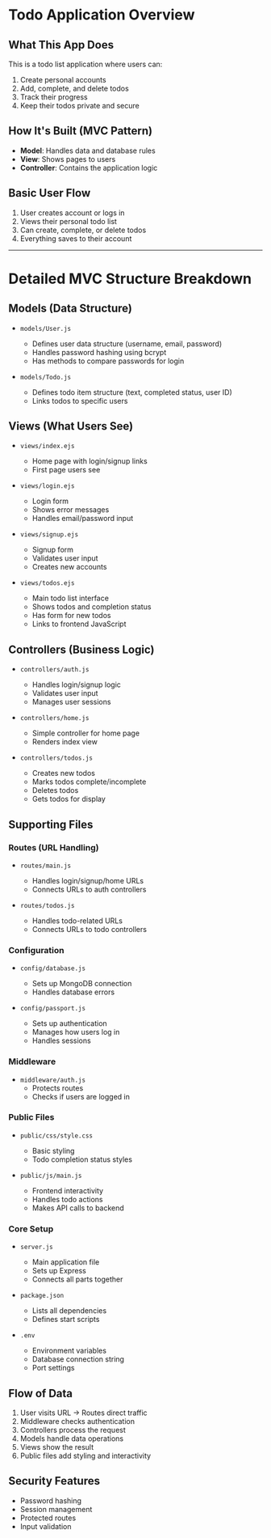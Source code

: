 # Todo Application Overview

## What This App Does

This is a todo list application where users can:

1. Create personal accounts
2. Add, complete, and delete todos
3. Track their progress
4. Keep their todos private and secure

## How It's Built (MVC Pattern)

- **Model**: Handles data and database rules
- **View**: Shows pages to users
- **Controller**: Contains the application logic

## Basic User Flow

1. User creates account or logs in
2. Views their personal todo list
3. Can create, complete, or delete todos
4. Everything saves to their account

---

# Detailed MVC Structure Breakdown

## Models (Data Structure)

- `models/User.js`

  - Defines user data structure (username, email, password)
  - Handles password hashing using bcrypt
  - Has methods to compare passwords for login

- `models/Todo.js`
  - Defines todo item structure (text, completed status, user ID)
  - Links todos to specific users

## Views (What Users See)

- `views/index.ejs`

  - Home page with login/signup links
  - First page users see

- `views/login.ejs`

  - Login form
  - Shows error messages
  - Handles email/password input

- `views/signup.ejs`

  - Signup form
  - Validates user input
  - Creates new accounts

- `views/todos.ejs`
  - Main todo list interface
  - Shows todos and completion status
  - Has form for new todos
  - Links to frontend JavaScript

## Controllers (Business Logic)

- `controllers/auth.js`

  - Handles login/signup logic
  - Validates user input
  - Manages user sessions

- `controllers/home.js`

  - Simple controller for home page
  - Renders index view

- `controllers/todos.js`
  - Creates new todos
  - Marks todos complete/incomplete
  - Deletes todos
  - Gets todos for display

## Supporting Files

### Routes (URL Handling)

- `routes/main.js`

  - Handles login/signup/home URLs
  - Connects URLs to auth controllers

- `routes/todos.js`
  - Handles todo-related URLs
  - Connects URLs to todo controllers

### Configuration

- `config/database.js`

  - Sets up MongoDB connection
  - Handles database errors

- `config/passport.js`
  - Sets up authentication
  - Manages how users log in
  - Handles sessions

### Middleware

- `middleware/auth.js`
  - Protects routes
  - Checks if users are logged in

### Public Files

- `public/css/style.css`

  - Basic styling
  - Todo completion status styles

- `public/js/main.js`
  - Frontend interactivity
  - Handles todo actions
  - Makes API calls to backend

### Core Setup

- `server.js`

  - Main application file
  - Sets up Express
  - Connects all parts together

- `package.json`

  - Lists all dependencies
  - Defines start scripts

- `.env`
  - Environment variables
  - Database connection string
  - Port settings

## Flow of Data

1. User visits URL → Routes direct traffic
2. Middleware checks authentication
3. Controllers process the request
4. Models handle data operations
5. Views show the result
6. Public files add styling and interactivity

## Security Features

- Password hashing
- Session management
- Protected routes
- Input validation

